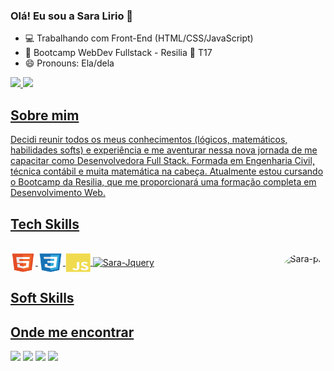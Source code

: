 ### Olá! Eu sou a Sara Lirio 🖖

- 💻 Trabalhando com Front-End (HTML/CSS/JavaScript)
- 🐉 Bootcamp WebDev Fullstack - Resilia 💛 T17
- 😄 Pronouns: Ela/dela

<div>
  <a href="https://github.com/Sara-Lirio">
  <img height="160em" src="https://github-readme-stats.vercel.app/api?username=Sara-Lirio&show_icons=true&theme=onedark&include_all_commits=true&count_private=true"/>
  <img height="160em" src="https://github-readme-stats.vercel.app/api/top-langs/?username=Sara-Lirio&layout=compact&langs_count=7&theme=onedark"/>
</div>
   
   <h2>Sobre mim</h2>
   <p>Decidi reunir todos os meus conhecimentos (lógicos, matemáticos, habilidades softs) e experiência e me aventurar nessa nova jornada de me capacitar como Desenvolvedora Full Stack. Formada em Engenharia Civil, técnica contábil e muita matemática na cabeça. Atualmente estou cursando o Bootcamp da Resilia, que me proporcionará uma formação completa em Desenvolvimento Web.
     

  
  <h2>Tech Skills</h2>
 <div style="display: inline_block"><br>
  <img align="center" alt="Sara-HTML" height="30" width="40" src="https://raw.githubusercontent.com/devicons/devicon/master/icons/html5/html5-original.svg">
  <img align="center" alt="Sara-CSS" height="30" width="40" src="https://raw.githubusercontent.com/devicons/devicon/master/icons/css3/css3-original.svg">
  <img align="center" alt="Sara-Js" height="30" width="40" src="https://raw.githubusercontent.com/devicons/devicon/master/icons/javascript/javascript-plain.svg">
  <src="https://media.discordapp.net/attachments/639956127056134178/890373478988013628/Publicacoes_Instagram_1_1.png?width=676&height=676">
 <img align="center" alt="Sara-Jquery" height="30" width="40" src="https://seeklogo.com/images/J/jquery-logo-CFE6ECE363-seeklogo.com.png">

<img align="right" alt="Sara-pic" height="150" style="border-radius:50px;" src="https://i.picasion.com/pic92/20f57ad281ea29de615173b287da62ab.gif">
</div>
   
   <h2>Soft Skills</h2>

   
   <div> 
  <h2>Onde me encontrar</h2>
  <a href = "mailto:saraeliza.lirio@gmail.com"><img src="https://img.shields.io/badge/-Gmail-%23333?style=for-the-badge&logo=gmail&logoColor=white" target="_blank"></a>
  <a href="https://www.linkedin.com/in/saralirio/" target="_blank"><img src="https://img.shields.io/badge/-LinkedIn-%230077B5?style=for-the-badge&logo=linkedin&logoColor=white" target="_blank"></a> 
<a href = "https://www.codewars.com/users/Sara-Lirio"><img src="https://camo.githubusercontent.com/9302030df1576ff819e48ca282a375a9f54f85026dabec3d7362af3bff9567dd/68747470733a2f2f696d672e736869656c64732e696f2f62616467652f436f6465776172732d4231333631453f7374796c653d666f722d7468652d6261646765266c6f676f3d436f646577617273266c6f676f436f6c6f723d7768697465" target="_blank"></a>
<a href = "https://discord.com/users/7814"><img src="https://camo.githubusercontent.com/3f990cfefb64f13d28397fe586c3aa38a81fde585de479205d63c79363ebe07a/68747470733a2f2f696d672e736869656c64732e696f2f62616467652f446973636f72642d3732383944413f7374796c653d666f722d7468652d6261646765266c6f676f3d646973636f7264266c6f676f436f6c6f723d7768697465" target="_blank"></a>
   </div>
